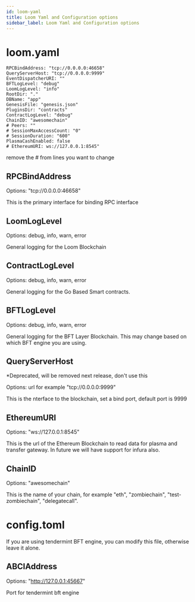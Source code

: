 ```yaml
---
id: loom-yaml
title: Loom Yaml and Configuration options
sidebar_label: Loom Yaml and Configuration options
---
```


# loom.yaml

```
RPCBindAddress: "tcp://0.0.0.0:46658"
QueryServerHost: "tcp://0.0.0.0:9999"
EventDispatcherURI: ""
BFTLogLevel: "debug"
LoomLogLevel: "info"
RootDir: "."
DBName: "app"
GenesisFile: "genesis.json"
PluginsDir: "contracts"
ContractLogLevel: "debug"
ChainID: "awesomechain"
# Peers: ""
# SessionMaxAccessCount: "0"
# SessionDuration: "600"
PlasmaCashEnabled: false
# EthereumURI: ws://127.0.0.1:8545"
```
remove the # from lines you want to change

## RPCBindAddress

Options: "tcp://0.0.0.0:46658"

This is the primary interface for binding RPC interface

## LoomLogLevel

Options: debug, info, warn, error

General logging for the Loom Blockchain


## ContractLogLevel

Options: debug, info, warn, error

General logging for the Go Based Smart contracts.

## BFTLogLevel

Options: debug, info, warn, error

General logging for the BFT Layer Blockchain. This may change based on which BFT engine you are using.

## QueryServerHost

*Deprecated, will be removed next release, don't use this

Options: url for example "tcp://0.0.0.0:9999"

This is the nterface to the blockchain, set a bind port, default port is 9999 


## EthereumURI

Options: "ws://127.0.0.1:8545"

This is the url of the Ethereum Blockchain to read data for plasma and transfer gateway.
In future we will have support for infura also.


## ChainID

Options: "awesomechain"

This is the name of your chain, for example "eth", "zombiechain", "test-zombiechain", "delegatecall".

# config.toml

If you are using tendermint BFT engine, you can modify this file, otherwise leave it alone.

## ABCIAddress

Options: "http://127.0.0.1:45667"

Port for tendermint bft engine

